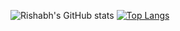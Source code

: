 ![Rishabh's GitHub stats](https://github-readme-stats.vercel.app/api?username=sudo-Mystic&show_icons=true&theme=codeSTACKr)
[![Top Langs](https://github-readme-stats.vercel.app/api/top-langs/?username=sudo-Mystic&layout=compact&theme=codeSTACKr)](https://github.com/sudo-Mystic/github-readme-stats)

<!--
**sudo-Mystic/sudo-Mystic** is a ✨ _special_ ✨ repository because its `README.md` (this file) appears on your GitHub profile.

Here are some ideas to get you started:

- 🔭 I’m currently working on ...
- 🌱 I’m currently learning ...
- 👯 I’m looking to collaborate on ...
- 🤔 I’m looking for help with ...
- 💬 Ask me about ...
- 📫 How to reach me: ...
- 😄 Pronouns: ...
- ⚡ Fun fact: ...
-->
